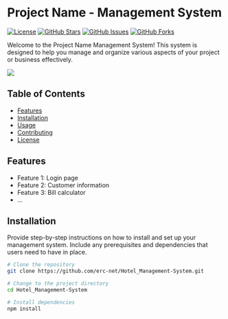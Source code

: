 # Project Name - Management System

[![License](https://img.shields.io/badge/License-MIT-blue.svg)](LICENSE)
[![GitHub Stars](https://img.shields.io/github/stars/your-username/management-system)](https://github.com/your-username/management-system/stargazers)
[![GitHub Issues](https://img.shields.io/github/issues/your-username/management-system)](https://github.com/your-username/management-system/issues)
[![GitHub Forks](https://img.shields.io/github/forks/your-username/management-system)](https://github.com/your-username/management-system/network/members)

Welcome to the Project Name Management System! This system is designed to help you manage and organize various aspects of your project or business effectively.

![](https://www.pcwdld.com/wp-content/uploads/systems-management.jpg)


## Table of Contents

- [Features](#features)
- [Installation](#installation)
- [Usage](#usage)
- [Contributing](#contributing)
- [License](#license)

## Features

- Feature 1: Login page
- Feature 2: Customer information
- Feature 3:  Bill calculator
- ...

## Installation

Provide step-by-step instructions on how to install and set up your management system. Include any prerequisites and dependencies that users need to have in place.

```bash
# Clone the repository
git clone https://github.com/erc-net/Hotel_Management-System.git

# Change to the project directory
cd Hotel_Management-System

# Install dependencies
npm install



